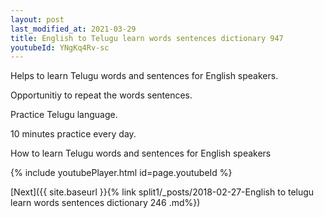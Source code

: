 ```yaml
---
layout: post
last_modified_at: 2021-03-29
title: English to Telugu learn words sentences dictionary 947 
youtubeId: YNgKq4Rv-sc
---
```

 
 
Helps to learn Telugu words and sentences for English speakers.

Opportunitiy to repeat the words sentences. 

Practice Telugu language. 
 
10 minutes practice every day. 
 
How to learn Telugu words and sentences for English speakers 
 
{% include youtubePlayer.html id=page.youtubeId %}
 
 
[Next]({{ site.baseurl }}{% link  split1/_posts/2018-02-27-English to telugu learn words sentences dictionary 246 .md%})
 
